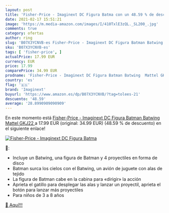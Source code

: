 ```yaml
---
layout: post
title: 'Fisher-Price - Imaginext DC Figura Batma con un 48.59 % de descuento'
date: 2021-02-17 15:51:21
image: 'https://m.media-amazon.com/images/I/410TxlE3zQL._SL200_.jpg'
comments: true
category: ofertas
author: ring
slug: 'B07X3YCNVB-es Fisher-Price - Imaginext DC Figura Batman Batwing Mattel...'
sku: 'B07X3YCNVB-es'
tags: [ 'fisher-price', ]
actualPrice: 17.99 EUR
currency: EUR
price: 17.99
comparePrice: 34.99 EUR
prodname: 'Fisher-Price - Imaginext DC Figura Batman Batwing  Mattel GKJ22 '
country: 'es'
flag: '🇪🇸'
brand: 'Imaginext'
buyurl: 'https://www.amazon.es/dp/B07X3YCNVB/?tag=tolees-21'
descuento: '48.59'
average: '28.8990909090909'
---
```


En este momento está [Fisher-Price - Imaginext DC Figura Batman Batwing  Mattel GKJ22 ](https://www.amazon.es/dp/B07X3YCNVB/?tag=tolees-21) a 17.99 EUR (original: 34.99 EUR) (48.59 %  de descuento) en el siguiente enlace!

[![Fisher-Price - Imaginext DC Figura Batma](https://m.media-amazon.com/images/I/410TxlE3zQL._SL200_.jpg)](https://www.amazon.es/dp/B07X3YCNVB/?tag=tolees-21)

🔎:

- Incluye un Batwing, una figura de Batman y 4 proyectiles en forma de disco
- Batman surca los cielos con el Batwing, un avión de juguete con alas de tejido
- La figura de Batman cabe en la cabina para «dirigir» la acción
- Aprieta el gatillo para desplegar las alas y lanzar un proyectil, aprieta el botón para lanzar más proyectiles
- Para niños de 3 a 8 años

[🛒 Aquí!!!](https://www.amazon.es/dp/B07X3YCNVB/?tag=tolees-21)
